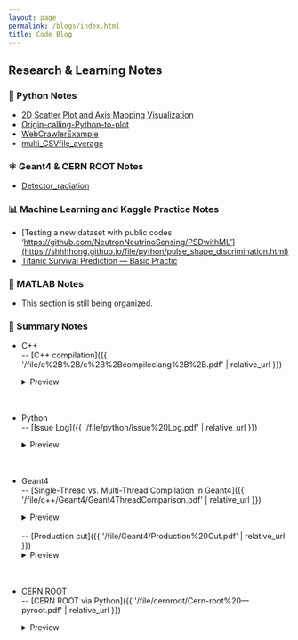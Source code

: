```yaml
---
layout: page
permalink: /blogs/index.html
title: Code Blog
---
```


## Research & Learning Notes

### 🐍 Python Notes

- [2D Scatter Plot and Axis Mapping Visualization](https://github.com/shhhhong/scatter-density)<br>
- [Origin-calling-Python-to-plot](https://github.com/shhhhong/Origin-calling-Python-to-plot)<br>
- [WebCrawlerExample](https://github.com/shhhhong/WebCrawlerExample)<br>
- [multi_CSVfile_average](https://github.com/shhhhong/multi_CSVfile_average)<br>


### ⚛️ Geant4 & CERN ROOT Notes

- [Detector_radiation](https://github.com/shhhhong/Detector_radiation)<br>

### 📊 Machine Learning and Kaggle Practice Notes

- [Testing a new dataset with public codes ‘https://github.com/NeutronNeutrinoSensing/PSDwithML’](https://shhhhong.github.io/file/python/pulse_shape_discrimination.html)<br>
- [Titanic Survival Prediction — Basic Practic](https://github.com/shhhhong/kaggle-notes)<br>

### 📘 MATLAB Notes

- This section is still being organized.

### 🧾 Summary Notes

- C++<br>
    -- [C++ compilation]({{ '/file/c%2B%2B/c%2B%2Bcompileclang%2B%2B.pdf' | relative_url }})
    <details class="preview">
        <summary>Preview</summary>
        <iframe
            src="{{ '/file/c%2B%2B/c%2B%2Bcompileclang%2B%2B.pdf' | relative_url }}#view=FitH&toolbar=1"
        width="100%" height="820" style="border:0" loading="lazy">
        </iframe>
    </details>
    <br><br>

- Python<br>
    -- [Issue Log]({{ '/file/python/Issue%20Log.pdf' | relative_url }})
    <details class="preview">
        <summary>Preview</summary>
        <iframe
            src="{{ '/file/python/Issue%20Log.pdf' | relative_url }}#view=FitH&toolbar=1"
        width="100%" height="820" style="border:0" loading="lazy">
        </iframe>
    </details>
    <br><br>
- Geant4<br>
    -- [Single-Thread vs. Multi-Thread Compilation in Geant4]({{ '/file/c++/Geant4/Geant4ThreadComparison.pdf' | relative_url }})
    <details class="preview">
        <summary>Preview</summary>
        <iframe
            src="{{ '/file/c++/Geant4/Geant4ThreadComparison.pdf' | relative_url }}#view=FitH&toolbar=1"
        width="100%" height="820" style="border:0" loading="lazy">
        </iframe>
    </details>
    <br>
    -- [Production cut]({{ '/file/Geant4/Production%20Cut.pdf' | relative_url }})
    <details class="preview">
        <summary>Preview</summary>
        <iframe
            src="{{ '/file/Geant4/Production%20Cut.pdf' | relative_url }}#view=FitH&toolbar=1"
        width="100%" height="820" style="border:0" loading="lazy">
        </iframe>
    </details>
    <br><br>
- CERN ROOT<br>
    -- [CERN ROOT via Python]({{ '/file/cernroot/Cern-root%20—pyroot.pdf' | relative_url }})
    <details class="preview">
        <summary>Preview</summary>
        <iframe
            src="{{ '/file/cernroot/Cern-root%20—pyroot.pdf' | relative_url }}#view=FitH&toolbar=1"
        width="100%" height="820" style="border:0" loading="lazy">
        </iframe>
    </details>
    <br><br>